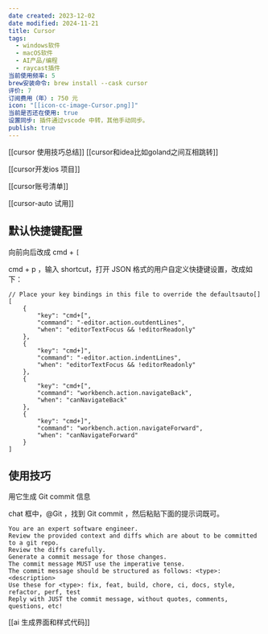 ```yaml
---
date created: 2023-12-02
date modified: 2024-11-21
title: Cursor
tags:
  - windows软件
  - macOS软件
  - AI产品/编程
  - raycast插件
当前使用频率: 5
brew安装命令: brew install --cask cursor
评价: 7
订阅费用（年）: 750 元
icon: "[[icon-cc-image-Cursor.png]]"
当前是否还在使用: true
设置同步: 插件通过vscode 中转，其他手动同步。
publish: true
---
```


[[cursor 使用技巧总结]]
[[cursor和idea比如goland之间互相跳转]]

[[cursor开发ios 项目]]

[[cursor账号清单]]

[[cursor-auto 试用]]
## 默认快捷键配置

向前向后改成 cmd + `[`

cmd + p ，输入 shortcut，打开 JSON 格式的用户自定义快捷键设置，改成如下：

```
// Place your key bindings in this file to override the defaultsauto[]
[
    {
        "key": "cmd+[",
        "command": "-editor.action.outdentLines",
        "when": "editorTextFocus && !editorReadonly"
    },
    {
        "key": "cmd+]",
        "command": "-editor.action.indentLines",
        "when": "editorTextFocus && !editorReadonly"
    },
    {
        "key": "cmd+[",
        "command": "workbench.action.navigateBack",
        "when": "canNavigateBack"
    },
    {
        "key": "cmd+]",
        "command": "workbench.action.navigateForward",
        "when": "canNavigateForward"
    }
]
```

## 使用技巧

用它生成 Git commit 信息

chat 框中，@Git ，找到 Git commit ，然后粘贴下面的提示词既可。

```
You are an expert software engineer.
Review the provided context and diffs which are about to be committed to a git repo.
Review the diffs carefully.
Generate a commit message for those changes.
The commit message MUST use the imperative tense.
The commit message should be structured as follows: <type>: <description>
Use these for <type>: fix, feat, build, chore, ci, docs, style, refactor, perf, test
Reply with JUST the commit message, without quotes, comments, questions, etc!
```

[[ai 生成界面和样式代码]]